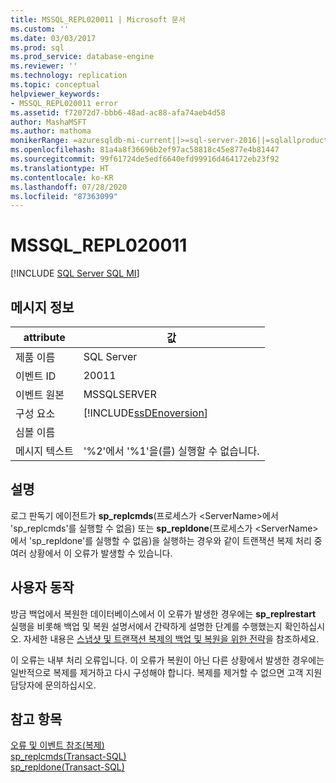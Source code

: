 ```yaml
---
title: MSSQL_REPL020011 | Microsoft 문서
ms.custom: ''
ms.date: 03/03/2017
ms.prod: sql
ms.prod_service: database-engine
ms.reviewer: ''
ms.technology: replication
ms.topic: conceptual
helpviewer_keywords:
- MSSQL_REPL020011 error
ms.assetid: f72072d7-bbb6-48ad-ac88-afa74aeb4d58
author: MashaMSFT
ms.author: mathoma
monikerRange: =azuresqldb-mi-current||>=sql-server-2016||=sqlallproducts-allversions
ms.openlocfilehash: 81a4a8f36696b2ef97ac58818c45e877e4b81447
ms.sourcegitcommit: 99f61724de5edf6640efd99916d464172eb23f92
ms.translationtype: HT
ms.contentlocale: ko-KR
ms.lasthandoff: 07/28/2020
ms.locfileid: "87363099"
---
```

# <a name="mssql_repl020011"></a>MSSQL_REPL020011
[!INCLUDE [SQL Server SQL MI](../../includes/applies-to-version/sql-asdbmi.md)]
    
## <a name="message-details"></a>메시지 정보  
  
|attribute|값|  
|-|-|  
|제품 이름|SQL Server|  
|이벤트 ID|20011|  
|이벤트 원본|MSSQLSERVER|  
|구성 요소|[!INCLUDE[ssDEnoversion](../../includes/ssdenoversion-md.md)]|  
|심볼 이름||  
|메시지 텍스트|'%2'에서 '%1'을(를) 실행할 수 없습니다.|  
  
## <a name="explanation"></a>설명  
 로그 판독기 에이전트가 **sp_replcmds**(프로세스가 \<ServerName>에서 'sp_replcmds'를 실행할 수 없음) 또는 **sp_repldone**(프로세스가 \<ServerName>에서 'sp_repldone'를 실행할 수 없음)을 실행하는 경우와 같이 트랜잭션 복제 처리 중 여러 상황에서 이 오류가 발생할 수 있습니다.  
  
## <a name="user-action"></a>사용자 동작  
 방금 백업에서 복원한 데이터베이스에서 이 오류가 발생한 경우에는 **sp_replrestart** 실행을 비롯해 백업 및 복원 설명서에서 간략하게 설명한 단계를 수행했는지 확인하십시오. 자세한 내용은 [스냅샷 및 트랜잭션 복제의 백업 및 복원을 위한 전략](../../relational-databases/replication/administration/strategies-for-backing-up-and-restoring-snapshot-and-transactional-replication.md)을 참조하세요.  
  
 이 오류는 내부 처리 오류입니다. 이 오류가 복원이 아닌 다른 상황에서 발생한 경우에는 일반적으로 복제를 제거하고 다시 구성해야 합니다. 복제를 제거할 수 없으면 고객 지원 담당자에 문의하십시오.  
  
## <a name="see-also"></a>참고 항목  
 [오류 및 이벤트 참조&#40;복제&#41;](../../relational-databases/replication/errors-and-events-reference-replication.md)   
 [sp_replcmds&#40;Transact-SQL&#41;](../../relational-databases/system-stored-procedures/sp-replcmds-transact-sql.md)   
 [sp_repldone&#40;Transact-SQL&#41;](../../relational-databases/system-stored-procedures/sp-repldone-transact-sql.md)  
  
  
